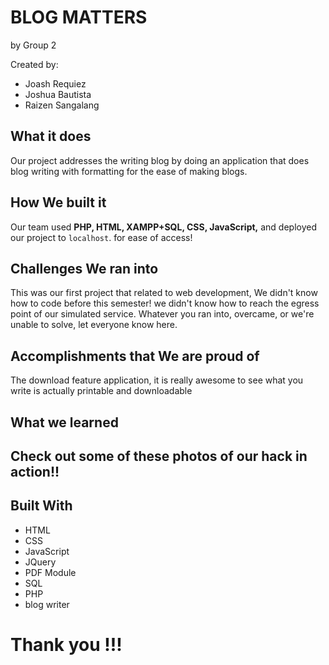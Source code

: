 # BLOG MATTERS
by Group 2

Created by: 
- Joash Requiez
- Joshua Bautista
- Raizen Sangalang





## What it does
Our project addresses the writing blog by doing an application that does blog writing with formatting for the ease of making blogs. 

## How We built it
Our team used **PHP, HTML, XAMPP+SQL, CSS, JavaScript,** and deployed our project to ```localhost```. for ease of access!

## Challenges We ran into
This was our first project that related to web development, We didn't know how to code before this semester! we didn't know how to reach the egress point of our simulated service. Whatever you ran into, overcame, or we're unable to solve, let everyone know here.

## Accomplishments that We are proud of
The download feature application, it is really awesome to see what you write is actually printable and downloadable 

## What we learned



## Check out some of these photos of our hack in action!!

## Built With
- HTML
- CSS
- JavaScript
- JQuery 
- PDF Module
- SQL
- PHP
- blog writer

# Thank you !!!
